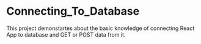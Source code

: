# Connecting_To_Database
This project demonstartes about the basic knowledge of connecting React App to database and GET or POST data from it.
